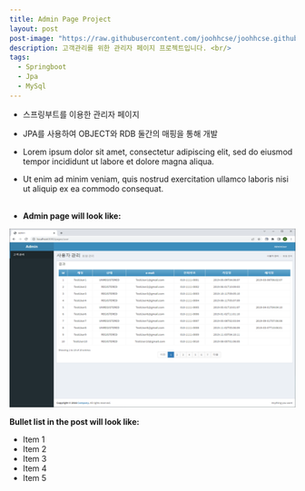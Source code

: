 ```yaml
---
title: Admin Page Project
layout: post
post-image: "https://raw.githubusercontent.com/joohhcse/joohhcse.github.io/master/assets/images/adminPage1.PNG"
description: 고객관리를 위한 관리자 페이지 프로젝트입니다. <br/>
tags:
  - Springboot
  - Jpa
  - MySql
---
```


- 스프링부트를 이용한 관리자 페이지
- JPA를 사용하여 OBJECT와 RDB 둘간의 매핑을 통해 개발
- Lorem ipsum dolor sit amet, consectetur adipiscing elit, sed do eiusmod tempor incididunt ut labore et dolore magna aliqua.
- Ut enim ad minim veniam, quis nostrud exercitation ullamco laboris nisi ut aliquip ex ea commodo consequat.
  <br/><br/>

- **Admin page will look like:**<br>

<img src="https://raw.githubusercontent.com/joohhcse/joohhcse.github.io/master/assets/images/adminPage2.png" width="560" height="315" class="giphy-embed" allowFullScreen/>

**Bullet list in the post will look like:**

- Item 1
- Item 2
- Item 3
- Item 4
- Item 5
